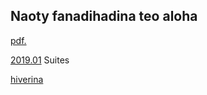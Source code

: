 ## Naoty fanadihadina teo aloha

<a href="https://github.com/tabilaocov/ady_cov/blob/master/naoty/Modely%20seir.pdf">pdf.</a>

[2019.01](tabilaocov/ady_cov/blob/master/naoty/Taha.pdf) Suites

[hiverina](./)
